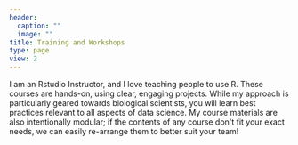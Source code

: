 ```yaml
---
header:
  caption: ""
  image: ""
title: Training and Workshops
type: page
view: 2
---
```


I am an Rstudio Instructor, and I love teaching people to use R. These courses are hands-on, using clear, engaging projects. While my approach is particularly geared towards biological scientists, you will learn best practices relevant to all aspects of data science. My course materials are also intentionally modular; if the contents of any course don't fit your exact needs, we can easily re-arrange them to better suit your team! 
